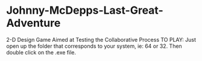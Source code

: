 # Johnny-McDepps-Last-Great-Adventure
2-D Design Game Aimed at Testing the Collaborative Process
TO PLAY: Just open up the folder that corresponds to your system, ie: 64 or 32. Then double click on the .exe file.

